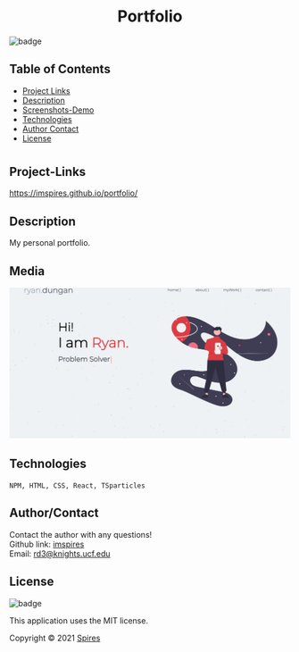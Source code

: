 #  <h1 align="center">Portfolio</h1>

  ![badge](https://img.shields.io/badge/license-MIT-blue)<br>



  ## Table of Contents
  * [ Project Links ](#Project-Links)
  * [ Description ](#Description)
  * [ Screenshots-Demo ](#Media)
  * [ Technologies ](#Technologies)
  * [ Author Contact ](#AuthorContact)
  * [ License ](#License)
  #
  
  ## Project-Links
  https://imspires.github.io/portfolio/

  ## Description
  My personal portfolio.

  ## Media
  ![Sreenshot](src/images/projectdemos/portfolio.png?raw=true)

  ## Technologies
  ``` NPM, HTML, CSS, React, TSparticles ```


  ## Author/Contact
  Contact the author with any questions!<br>
  Github link: [imspires](https://github.com/imspires)<br>
  Email: rd3@knights.ucf.edu


  ## License
  ![badge](https://img.shields.io/badge/license-MIT-blue)<br>

  This application uses the MIT license.

  Copyright © 2021 [Spires](https://github.com/imspires)

  </i></p>
